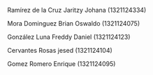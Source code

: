 Ramírez de la Cruz Jaritzy Johana (1321124334)

Mora Dominguez Brian Oswaldo (1321124075)

González Luna Freddy Daniel (1321124123)

Cervantes Rosas jesed (1321124104)

Gomez Romero Enrique (1321124095)
